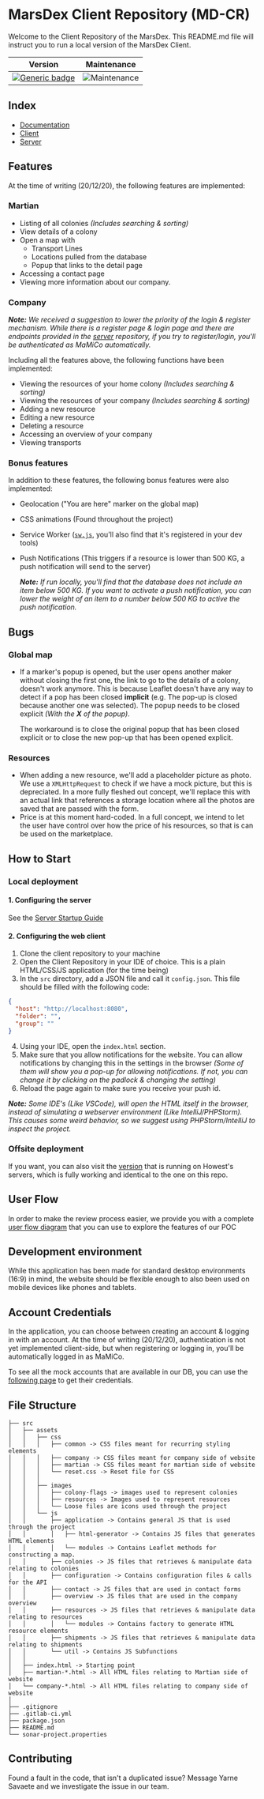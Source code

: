 # MarsDex Client Repository (MD-CR)
Welcome to the Client Repository of the MarsDex. This README.md file will instruct you to run a local version of the MarsDex Client.

|Version|Maintenance|
|---|---|
|[![Generic badge](https://img.shields.io/badge/Version-Live-blue.svg)](https://shields.io/)|![Maintenance](https://img.shields.io/badge/Maintained%3F-yes-green.svg)|

## Index
- [Documentation](https://github.com/BT-Creator/MarsDex-Documentation)
- [Client](https://github.com/BT-Creator/MarsDex-Client)
- [Server](https://github.com/BT-Creator/MarsDex-Server)
  
## Features
At the time of writing (20/12/20), the following features are implemented:
### Martian
- Listing of all colonies  *(Includes searching & sorting)*
- View details of a colony
- Open a map with 
    - Transport Lines
    - Locations pulled from the database
    - Popup that links to the detail page
- Accessing a contact page
- Viewing more information about our company.
### Company
***Note:** We received a suggestion to lower the priority of the login & register mechanism. While there is a register page & login page and there are endpoints provided in the [server](https://git.ti.howest.be/TI/2020-2021/s3/project-ii/projects/groep-23/server) repository, if you try to register/login, you'll be authenticated as MaMiCo automatically.*

Including all the features above, the following functions have been implemented:
- Viewing the resources of your home colony *(Includes searching & sorting)*
- Viewing the resources of your company *(Includes searching & sorting)*
- Adding a new resource
- Editing a new resource
- Deleting a resource
- Accessing an overview of your company
- Viewing transports

### Bonus features
In addition to these features, the following bonus features were also implemented:
- Geolocation ("You are here" marker on the global map)
- CSS animations (Found throughout the project)
- Service Worker ([`sw.js`](https://git.ti.howest.be/TI/2020-2021/s3/project-ii/projects/groep-23/client/-/blob/master/src/sw.js), you'll also find that it's registered in your dev tools)
- Push Notifications (This triggers if a resource is lower than 500 KG, a push notification will send to the server)

  ***Note:** If run locally, you'll find that the database does not include an item below 500 KG. If you want to activate a push notification, you can lower the weight of an item to a number below 500 KG to active the push notification.*

## Bugs
### Global map
- If a marker's popup is opened, but the user opens another maker without closing the first one, the link to go to the details of a colony, doesn't work anymore.
  This is because Leaflet doesn't have any way to detect if a pop has been closed **implicit** (e.g. The pop-up is closed because another one was selected). The popup needs to be closed explicit *(With the **X** of the popup)*.
  
  The workaround is to close the original popup that has been closed explicit or to close the new pop-up that has been opened explicit. 
### Resources
- When adding a new resource, we'll add a placeholder picture as photo. We use a `XMLHttpRequest` to check if we have a mock picture, but this is depreciated. In a more fully fleshed out concept, we'll replace this with an actual link that references a storage location where all the photos are saved that are passed with the form.
- Price is at this moment hard-coded. In a full concept, we intend to let the user have control over how the price of his resources, so that is can be used on the marketplace.

## How to Start
### Local deployment
#### 1. Configuring the server
See the [Server Startup Guide](https://git.ti.howest.be/TI/2020-2021/s3/project-ii/projects/groep-23/server#how-to-start)
#### 2. Configuring the web client
1. Clone the client repository to your machine
2. Open the Client Repository in your IDE of choice. This is a plain HTML/CSS/JS application (for the time being)
3. In the `src` directory, add a JSON file and call it `config.json`. This file should be filled with the following code:
```json
{
  "host": "http://localhost:8080",
  "folder": "",
  "group": ""
}
```
4. Using your IDE, open the `index.html` section.
5. Make sure that you allow notifications for the website. You can allow notifications by changing this in the settings in the browser *(Some of them will show you a pop-up for allowing notifications. If not, you can change it by clicking on the padlock & changing the setting)*
6. Reload the page again to make sure you receive your push id.

***Note:** Some IDE's (Like VSCode), will open the HTML itself in the browser, instead of simulating a webserver environment (Like IntelliJ/PHPStorm). This causes some weird behavior, so we suggest using PHPStorm/IntelliJ to inspect the project.*
### Offsite deployment
If you want, you can also visit the [version](https://project-ii.ti.howest.be/mars-23/) that is running on Howest's servers, which is fully working and identical to the one on this repo.

## User Flow
In order to make the review process easier, we provide you with a complete [user flow diagram](https://git.ti.howest.be/TI/2020-2021/s3/project-ii/projects/groep-23/client/-/wikis/Markdown/User-Flow-SVG) that you can use to explore the features of our POC
## Development environment
While this application has been made for standard desktop environments (16:9) in mind, the website should be flexible enough to also been used on mobile devices like phones and tablets.

## Account Credentials
In the application, you can choose between creating an account & logging in with an account. At the time of writing (20/12/20), authentication is not yet implemented client-side, but when registering or logging in, you'll be automatically logged in as MaMiCo.

To see all the mock accounts that are available in our DB, you can use the [following page](https://git.ti.howest.be/TI/2020-2021/s3/project-ii/projects/groep-23/server/-/wikis/Configuration/Credentials#database-credentials) to get their credentials.
## File Structure
```
├── src
│   ├── assets
│   │   ├── css
│   │   │   ├── common -> CSS files meant for recurring styling elements
│   │   │   ├── company -> CSS files meant for company side of website
│   │   │   ├── martian -> CSS files meant for martian side of website
│   │   │   └── reset.css -> Reset file for CSS
│   │   │
│   │   ├── images
│   │   │   ├── colony-flags -> images used to represent colonies
│   │   │   ├── resources -> Images used to represent resources
│   │   │   └── Loose files are icons used through the project
│   │   └── js
│   │       ├── application -> Contains general JS that is used through the project
│   │       │   ├── html-generator -> Contains JS files that generates HTML elements
│   │       │   └── modules -> Contains Leaflet methods for constructing a map.
│   │       ├── colonies -> JS files that retrieves & manipulate data relating to colonies
│   │       ├── configuration -> Contains configuration files & calls for the API
│   │       ├── contact -> JS files that are used in contact forms
│   │       ├── overview -> JS files that are used in the company overview
│   │       ├── resources -> JS files that retrieves & manipulate data relating to resources
│   │       │   └── modules -> Contains factory to generate HTML resource elements
│   │       ├── shipments -> JS files that retrieves & manipulate data relating to shipments
│   │       └── util -> Contains JS Subfunctions
│   │
│   ├── index.html -> Starting point
│   ├── martian-*.html -> All HTML files relating to Martian side of website
│   └── company-*.html -> All HTML files relating to company side of website
│   
├── .gitignore
├── .gitlab-ci.yml
├── package.json
├── README.md
└── sonar-project.properties
```
## Contributing
Found a fault in the code, that isn't a duplicated issue? Message Yarne Savaete and we investigate the issue in our team.
